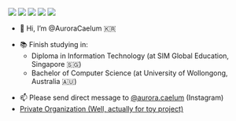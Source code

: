 ![](http://github-profile-summary-cards.vercel.app/api/cards/profile-details?username=AuroraCaelum&theme=nightowl)
![](http://github-profile-summary-cards.vercel.app/api/cards/repos-per-language?username=AuroraCaelum&theme=nightowl)
![](http://github-profile-summary-cards.vercel.app/api/cards/most-commit-language?username=AuroraCaelum&theme=nightowl)
![](http://github-profile-summary-cards.vercel.app/api/cards/stats?username=AuroraCaelum&theme=nightowl)
![](http://github-profile-summary-cards.vercel.app/api/cards/productive-time?username=AuroraCaelum&theme=nightowl&utcOffset=8)

- 👋 Hi, I’m @AuroraCaelum 🇰🇷
<!--- - 👀 I’m interested in --->
- 📚 Finish studying in:
  - Diploma in Information Technology (at SIM Global Education, Singapore 🇸🇬)
  - Bachelor of Computer Science (at University of Wollongong, Australia 🇦🇺)
<!--- - 💞️ I’m looking to collaborate on ... --->
- 📫 Please send direct message to [@aurora.caelum](https://instagram.com/aurora.caelum) (Instagram)
- [Private Organization (Well, actually for toy project)](https://github.com/YEJIN-DEV)

<!---
dev-by-david/dev-by-david is a ✨ special ✨ repository because its `README.md` (this file) appears on your GitHub profile.
You can click the Preview link to take a look at your changes.
--->
